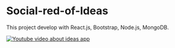 # Social-red-of-Ideas
This project develop with React.js, Bootstrap, Node.js, MongoDB.


[![Youtube video about ideas app](https://img.youtube.com/watch?v=WuTnq9fBo3U/0.jpg)](https://www.youtube.com/watch?v=WuTnq9fBo3U)
